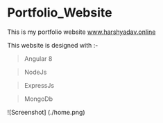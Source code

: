 # Portfolio_Website
This is my portfolio website www.harshyadav.online

This website is designed with :-
> Angular 8

> NodeJs

> ExpressJs

> MongoDb

![Screenshot] (./home.png)
